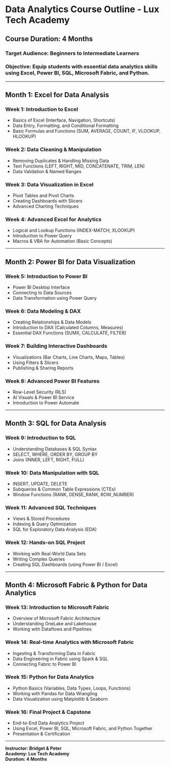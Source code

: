 # Data Analytics Course Outline - Lux Tech Academy

## **Course Duration: 4 Months**
### **Target Audience:** Beginners to Intermediate Learners
### **Objective:** Equip students with essential data analytics skills using **Excel, Power BI, SQL, Microsoft Fabric, and Python**.

---

## **Month 1: Excel for Data Analysis**
### **Week 1: Introduction to Excel**
- Basics of Excel (Interface, Navigation, Shortcuts)
- Data Entry, Formatting, and Conditional Formatting
- Basic Formulas and Functions (SUM, AVERAGE, COUNT, IF, VLOOKUP, HLOOKUP)

### **Week 2: Data Cleaning & Manipulation**
- Removing Duplicates & Handling Missing Data
- Text Functions (LEFT, RIGHT, MID, CONCATENATE, TRIM, LEN)
- Data Validation & Named Ranges

### **Week 3: Data Visualization in Excel**
- Pivot Tables and Pivot Charts
- Creating Dashboards with Slicers
- Advanced Charting Techniques

### **Week 4: Advanced Excel for Analytics**
- Logical and Lookup Functions (INDEX-MATCH, XLOOKUP)
- Introduction to Power Query
- Macros & VBA for Automation (Basic Concepts)

---

## **Month 2: Power BI for Data Visualization**
### **Week 5: Introduction to Power BI**
- Power BI Desktop Interface
- Connecting to Data Sources
- Data Transformation using Power Query

### **Week 6: Data Modeling & DAX**
- Creating Relationships & Data Models
- Introduction to DAX (Calculated Columns, Measures)
- Essential DAX Functions (SUMX, CALCULATE, FILTER)

### **Week 7: Building Interactive Dashboards**
- Visualizations (Bar Charts, Line Charts, Maps, Tables)
- Using Filters & Slicers
- Publishing & Sharing Reports

### **Week 8: Advanced Power BI Features**
- Row-Level Security (RLS)
- AI Visuals & Power BI Service
- Introduction to Power Automate

---

## **Month 3: SQL for Data Analysis**
### **Week 9: Introduction to SQL**
- Understanding Databases & SQL Syntax
- SELECT, WHERE, ORDER BY, GROUP BY
- Joins (INNER, LEFT, RIGHT, FULL)

### **Week 10: Data Manipulation with SQL**
- INSERT, UPDATE, DELETE
- Subqueries & Common Table Expressions (CTEs)
- Window Functions (RANK, DENSE_RANK, ROW_NUMBER)

### **Week 11: Advanced SQL Techniques**
- Views & Stored Procedures
- Indexing & Query Optimization
- SQL for Exploratory Data Analysis (EDA)

### **Week 12: Hands-on SQL Project**
- Working with Real-World Data Sets
- Writing Complex Queries
- Creating SQL Dashboards (using Power BI / Excel)

---

## **Month 4: Microsoft Fabric & Python for Data Analytics**
### **Week 13: Introduction to Microsoft Fabric**
- Overview of Microsoft Fabric Architecture
- Understanding OneLake and Lakehouse
- Working with Dataflows and Pipelines

### **Week 14: Real-time Analytics with Microsoft Fabric**
- Ingesting & Transforming Data in Fabric
- Data Engineering in Fabric using Spark & SQL
- Connecting Fabric to Power BI

### **Week 15: Python for Data Analytics**
- Python Basics (Variables, Data Types, Loops, Functions)
- Working with Pandas for Data Wrangling
- Data Visualization using Matplotlib & Seaborn

### **Week 16: Final Project & Capstone**
- End-to-End Data Analytics Project
- Using Excel, Power BI, SQL, Microsoft Fabric, and Python Together
- Presentation & Certification

---

**Instructor: Bridget & Peter**  
**Academy: Lux Tech Academy**  
**Duration: 4 Months**
